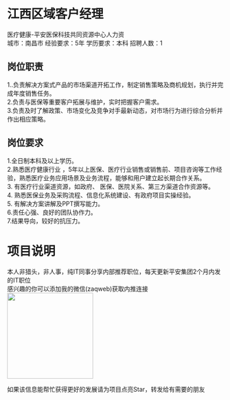# 江西区域客户经理
医疗健康-平安医保科技共同资源中心人力资  
城市：南昌市 经验要求：5年 学历要求：本科  招聘人数：1

## 岗位职责
1..负责解决方案式产品的市场渠道开拓工作，制定销售策略及商机规划，执行并完成年度销售任务。   
2.负责与医保等重要客户拓展与维护，实时把握客户需求。   
3.负责及时了解政策、市场变化及竞争对手最新动态，对市场行为进行综合分析并作出相应策略。

## 岗位要求
1.全日制本科及以上学历。   
2.熟悉医疗健康行业 ，5年以上医保、医疗行业销售或销售前、项目咨询等工作经验，熟悉医疗业务应用场景及业务流程，能够和用户建立起长期合作关系。   
3. 有医疗行业渠道资源，如政府、 医保、医院关系、第三方渠道合作资源等。   
4. 熟悉医保业务及采购流程、信息化系统建设、有政府项目实操经验。   
5. 有解决方案讲解及PPT撰写能力。   
6.责任心强、良好的团队协作力。   
7.结果导向，较好的抗压力。

# 项目说明

本人非猎头，非人事，纯IT同事分享内部推荐职位，每天更新平安集团2个月内发的IT职位  
感兴趣的你可以添加我的微信(zaqweb)获取内推连接  
<img src="https://github.com/zaqweb/PA-IT-JOBS/blob/master/WechatICode.jpeg"  height="200" width="200">

如果该信息能帮忙获得更好的发展请为项目点亮Star，转发给有需要的朋友




